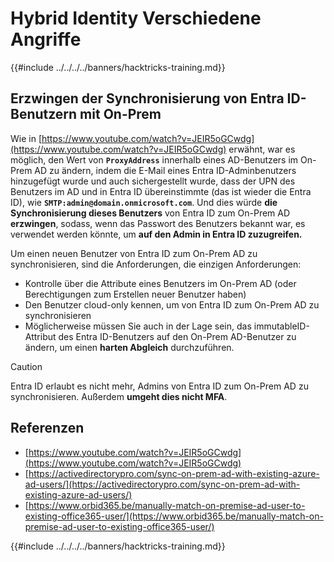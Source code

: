 # Hybrid Identity Verschiedene Angriffe

{{#include ../../../../banners/hacktricks-training.md}}


## Erzwingen der Synchronisierung von Entra ID-Benutzern mit On-Prem

Wie in [https://www.youtube.com/watch?v=JEIR5oGCwdg](https://www.youtube.com/watch?v=JEIR5oGCwdg) erwähnt, war es möglich, den Wert von **`ProxyAddress`** innerhalb eines AD-Benutzers im On-Prem AD zu ändern, indem die E-Mail eines Entra ID-Adminbenutzers hinzugefügt wurde und auch sichergestellt wurde, dass der UPN des Benutzers im AD und in Entra ID übereinstimmte (das ist wieder die Entra ID), wie **`SMTP:admin@domain.onmicrosoft.com`**. Und dies würde **die Synchronisierung dieses Benutzers** von Entra ID zum On-Prem AD **erzwingen**, sodass, wenn das Passwort des Benutzers bekannt war, es verwendet werden könnte, um **auf den Admin in Entra ID zuzugreifen.**

Um einen neuen Benutzer von Entra ID zum On-Prem AD zu synchronisieren, sind die Anforderungen, die einzigen Anforderungen:

- Kontrolle über die Attribute eines Benutzers im On-Prem AD (oder Berechtigungen zum Erstellen neuer Benutzer haben)
- Den Benutzer cloud-only kennen, um von Entra ID zum On-Prem AD zu synchronisieren
- Möglicherweise müssen Sie auch in der Lage sein, das immutableID-Attribut des Entra ID-Benutzers auf den On-Prem AD-Benutzer zu ändern, um einen **harten Abgleich** durchzuführen.


> [!CAUTION]
> Entra ID erlaubt es nicht mehr, Admins von Entra ID zum On-Prem AD zu synchronisieren.
> Außerdem **umgeht dies nicht MFA**.



## Referenzen

- [https://www.youtube.com/watch?v=JEIR5oGCwdg](https://www.youtube.com/watch?v=JEIR5oGCwdg)
- [https://activedirectorypro.com/sync-on-prem-ad-with-existing-azure-ad-users/](https://activedirectorypro.com/sync-on-prem-ad-with-existing-azure-ad-users/)
- [https://www.orbid365.be/manually-match-on-premise-ad-user-to-existing-office365-user/](https://www.orbid365.be/manually-match-on-premise-ad-user-to-existing-office365-user/)

{{#include ../../../../banners/hacktricks-training.md}}
